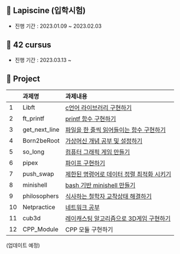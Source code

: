 ## 🍞 Lapiscine (입학시험)
- 진행 기간 : 2023.01.09 ~ 2023.02.03
  
## 🍞 42 cursus

- 진행 기간 : 2023.03.13 ~

## 🍞 Project
||과제명|과제내용|
|:---|:---|:---|
|1|Libft|[c언어 라이브러리 구현하기](42cursus/Libft/README.md)|
|2|ft_printf|[printf 함수 구현하기](42cursus/ft_printf/README.md)|
|3|get_next_line|[파일을 한 줄씩 읽어들이는 함수 구현하기](42cursus/get_next_line/README.md)|
|4|Born2beRoot|[가상머신 개념 공부 및 설정하기](42cursus/born2beroot/born2beroot.md)|
|5|so_long|[컴퓨터 그래픽 게임 만들기](42cursus/so_long/README.md)|
|6|pipex|[파이프 구현하기](42cursus/pipex/README.md)|
|7|push_swap|[제한된 명령어로 데이터 정렬 최적화 시키기](42cursus/push_swap/README.md)|
|8|minishell|[bash 기반 minishell 만들기](https://github.com/dpfls0922/minishell.git)|
|9|philosophers|[식사하는 철학자 교착상태 해결하기](42cursus/philosophers/README.md)|
|10|Netpractice|[네트워크 공부](42cursus/NetPractice/README.md)|
|11|cub3d|[레이캐스팅 알고리즘으로 3D게임 구현하기](https://github.com/dpfls0922/42-cub3d.git)|
|12|CPP_Module|CPP 모듈 구현하기|
 
(업데이트 예정)
